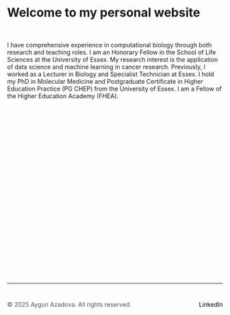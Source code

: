

# Welcome to my personal website

&nbsp;  <!-- This creates a blank space -->

I have comprehensive experience in computational biology through both research and teaching roles. I am an Honorary Fellow in the School of Life Sciences at the University of Essex. My research interest is the application of data science and machine learning in cancer research. Previously, I worked as a Lecturer in Biology and Specialist Technician at Essex. I hold my PhD in Molecular Medicine and Postgraduate Certificate in Higher Education Practice (PG CHEP) from the University of Essex. I am a Fellow of the Higher Education Academy (FHEA).








<!-- Force large gap before footer -->
<div style="height: 400px; width: 100%;"></div>

---

<div style="margin-top: 40px; font-size: 14px; color: #555;">
  <p>
    © 2025 Aygun Azadova. All rights reserved.
    <span style="float: right;">
      <a href="https://www.linkedin.com/in/aygunazadova/" target="_blank" style="color: black; text-decoration: none;">LinkedIn</a>
    </span>
  </p>
</div>
